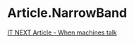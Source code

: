 # Article.NarrowBand

[IT NEXT Article - When machines talk](https://itnext.io/when-machines-talk-bccba9a8c049)
